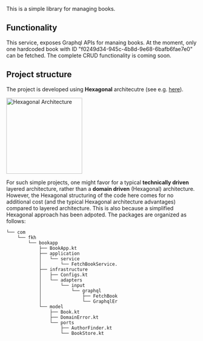 This is a simple library for managing books. 

## Functionality
This service, exposes Graphql APIs for manaing books. At the moment, only one hardcoded book with ID "f0249d34-945c-4b8d-9e68-6bafb6fae7e0" can be fetched. 
The complete CRUD functionality is coming soon.

## Project structure
The project is developed using **Hexagonal** architecutre (see e.g. [here](https://en.wikipedia.org/wiki/Hexagonal_architecture_(software))). 

<img src="https://github.com/Codoho26/bookapp/assets/104838683/b844209e-cd73-422f-ad0e-c75221cb305d" alt="Hexagonal Architecture" style="width:200px;"/>

For such simple projects, one might favor for a typical **technically driven** layered architecture, rather than a **domain driven** (Hexagonal) architecture.
However, the Hexagonal structuring of the code here comes for no additional cost (and the typical Hexagonal architecture advantages) compared to layered architecture. 
This is also because a simplified Hexagonal approach has been adpoted. The packages are organized as follows:
```
└── com                                  
    └── fkh                              
        └── bookapp
            ├── BookApp.kt               
            ├── application
            │   └── service
            │       └── FetchBookService.
            ├── infrastructure
            │   ├── Configs.kt           
            │   └── adapters
            │       └── input
            │           └── graphql      
            │               ├── FetchBook
            │               └── GraphqlEr
            └── model
                ├── Book.kt              
                ├── DomainError.kt       
                └── ports
                    ├── AuthorFinder.kt  
                    └── BookStore.kt     
```
